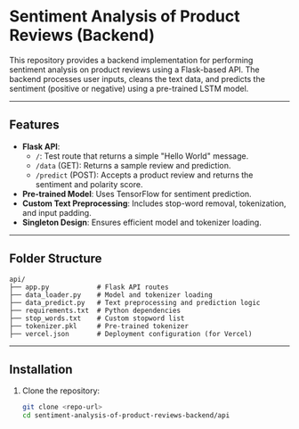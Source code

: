 # Sentiment Analysis of Product Reviews (Backend)

This repository provides a backend implementation for performing sentiment analysis on product reviews using a Flask-based API. The backend processes user inputs, cleans the text data, and predicts the sentiment (positive or negative) using a pre-trained LSTM model.

---

## Features
- **Flask API**:
  - `/`: Test route that returns a simple "Hello World" message.
  - `/data` (GET): Returns a sample review and prediction.
  - `/predict` (POST): Accepts a product review and returns the sentiment and polarity score.
- **Pre-trained Model**: Uses TensorFlow for sentiment prediction.
- **Custom Text Preprocessing**: Includes stop-word removal, tokenization, and input padding.
- **Singleton Design**: Ensures efficient model and tokenizer loading.

---

## Folder Structure
```plaintext
api/
├── app.py            # Flask API routes
├── data_loader.py    # Model and tokenizer loading
├── data_predict.py   # Text preprocessing and prediction logic
├── requirements.txt  # Python dependencies
├── stop_words.txt    # Custom stopword list
├── tokenizer.pkl     # Pre-trained tokenizer
├── vercel.json       # Deployment configuration (for Vercel)
```

---

## Installation

1. Clone the repository:
   ```bash
   git clone <repo-url>
   cd sentiment-analysis-of-product-reviews-backend/api
   ```
